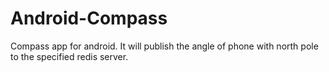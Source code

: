 # Android-Compass
Compass app for android. It will publish the angle of phone with north pole to the specified redis server.
